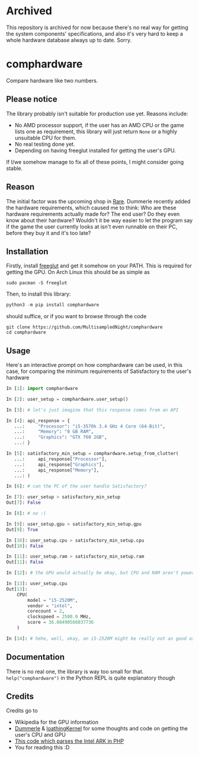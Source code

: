 # Archived

This repository is archived for now because there's no real way for getting the
system components' specifications, and also it's very hard to keep a whole
hardware database always up to date. Sorry.

# comphardware

Compare hardware like two numbers.

## Please notice

The library probably isn't suitable for production use yet. Reasons include:

- No AMD processor support, if the user has an AMD CPU or the game lists one as
  requirement, this library will just return `None` or a highly unsuitable CPU
  for them.
- No real testing done yet.
- Depending on having freeglut installed for getting the user's GPU.

If I/we somehow manage to fix all of these points, I might consider going
stable. 

## Reason

The initial factor was the upcoming shop in
[Rare](https://github.com/Dummerle/Rare). Dummerle recently added the hardware
requirements, which caused me to think: Who are these hardware requirements
actually made for? The end user? Do they even know about their hardware?
Wouldn't it be way easier to let the program say if the game the user currently
looks at isn't even runnable on their PC, before they buy it and it's too late?

## Installation

Firstly, install [freeglut](http://freeglut.sourceforge.net/index.php#download)
and get it somehow on your PATH. This is required for getting the GPU. On Arch
Linux this should be as simple as

```
sudo pacman -S freeglut
```

Then, to install this library:

```python
python3 -m pip install comphardware
```
should suffice, or if you want to browse through the code
```
git clone https://github.com/MultisampledNight/comphardware
cd comphardware
```

## Usage

Here's an interactive prompt on how comphardware can be used, in this case, for
comparing the minimum requirements of Satisfactory to the user's hardware
```python
In [1]: import comphardware

In [2]: user_setup = comphardware.user_setup()

In [3]: # let's just imagine that this response comes from an API

In [4]: api_response = {
   ...:     "Processor": "i5-3570k 3.4 GHz 4 Core (64-Bit)",
   ...:     "Memory": "8 GB RAM",
   ...:     "Graphics": "GTX 760 2GB",
   ...: }

In [5]: satisfactory_min_setup = comphardware.setup_from_clutter(
   ...:     api_response["Processor"],
   ...:     api_response["Graphics"],
   ...:     api_response["Memory"],
   ...: )

In [6]: # can the PC of the user handle Satisfactory?

In [7]: user_setup > satisfactory_min_setup
Out[7]: False

In [8]: # no :(

In [9]: user_setup.gpu > satisfactory_min_setup.gpu
Out[9]: True

In [10]: user_setup.cpu > satisfactory_min_setup.cpu
Out[10]: False

In [11]: user_setup.ram > satisfactory_min_setup.ram
Out[11]: False

In [12]: # the GPU would actually be okay, but CPU and RAM aren't powerful enough

In [13]: user_setup.cpu
Out[13]:
	CPU(
		model = "i5-2520M",
		vendor = "intel",
		corecount = 2,
		clockspeed = 2500.0 MHz,
		score = 36.08490566037736
	)

In [14]: # hehe, well, okay, an i5-2520M might be really not as good as an i5-3570K
```

## Documentation

There is no real one, the library is way too small for that.
`help("comphardware")` in the Python REPL is quite explanatory though

## Credits

Credits go to

- Wikipedia for the GPU information
- [Dummerle](https://github.com/Dummerle) &
  [loathingKernel](https://github.com/loathingKernel) for some thoughts and code
  on getting the user's CPU and GPU
- [This code which parses the Intel ARK in PHP](https://github.com/divinity76/intel-cpu-database)
- You for reading this :D
